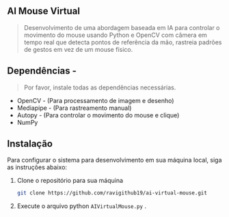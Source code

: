 ##  Al Mouse Virtual

>Desenvolvimento de uma abordagem baseada em IA para controlar o movimento do mouse usando Python e OpenCV com câmera em tempo real que detecta pontos de referência da mão, rastreia padrões de gestos em vez de um mouse físico.

##  Dependências -
> Por favor, instale todas as dependências necessárias.
* OpenCV - (Para processamento de imagem e desenho)
* Mediapipe - (Para rastreamento manual)
* Autopy - (Para controlar o movimento do mouse e clique)
* NumPy

##  Instalação

Para configurar o sistema para desenvolvimento em sua máquina local, siga as instruções abaixo:

1. Clone o repositório para sua máquina

   ```bash
   git clone https://github.com/ravigithub19/ai-virtual-mouse.git
   ```

2. Execute o arquivo python ```AIVirtualMouse.py``` .
